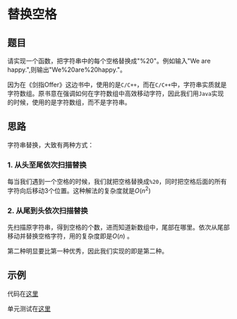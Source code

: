 # 替换空格

## 题目
请实现一个函数，把字符串中的每个空格替换成"%20"。例如输入"We are happy.",则输出"We%20are%20happy."。

因为在《剑指Offer》这边书中，使用的是`C/C++`，而在`C/C++`中，字符串实质就是字符数组。原书意在强调如何在字符数组中高效移动字符，因此我们用`Java`实现的时候，使用的是字符数组，而不是字符串。

## 思路

字符串替换，大致有两种方式：

### 1. 从头至尾依次扫描替换

每当我们遇到一个空格的时候，我们就把空格替换成`%20`，同时把空格后面的所有字符向后移动3个位置。这种解法的复杂度就是$O(n^2)$

###  2. 从尾到头依次扫描替换

先扫描原字符串，得到空格的个数，进而知道新数组中，尾部在哪里。依次从尾部移动并替换空格字符，用的复杂度即是$O(n)$ 。



第二种明显要比第一种优秀，因此我们实现的即是第二种。



## 示例

代码在[这里](./ReplaceBlank.java)

单元测试在[这里](../../../test/java/question_3/ReplaceBlankTest.java)

